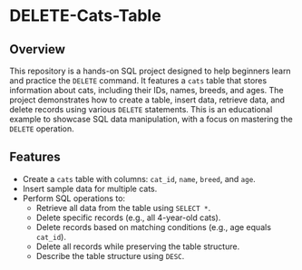 # DELETE-Cats-Table

## Overview
This repository is a hands-on SQL project designed to help beginners learn and practice the `DELETE` command. It features a `cats` table that stores information about cats, including their IDs, names, breeds, and ages. The project demonstrates how to create a table, insert data, retrieve data, and delete records using various `DELETE` statements. This is an educational example to showcase SQL data manipulation, with a focus on mastering the `DELETE` operation.

## Features
- Create a `cats` table with columns: `cat_id`, `name`, `breed`, and `age`.
- Insert sample data for multiple cats.
- Perform SQL operations to:
  - Retrieve all data from the table using `SELECT *`.
  - Delete specific records (e.g., all 4-year-old cats).
  - Delete records based on matching conditions (e.g., age equals `cat_id`).
  - Delete all records while preserving the table structure.
  - Describe the table structure using `DESC`.
